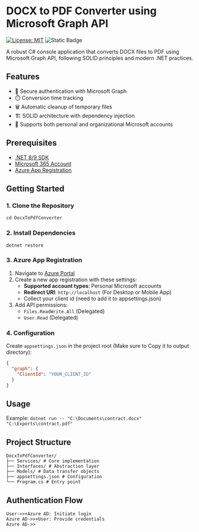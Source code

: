 # DOCX to PDF Converter using Microsoft Graph API

[![License: MIT](https://img.shields.io/badge/License-MIT-yellow.svg)](https://opensource.org/licenses/MIT)
![Static Badge](https://img.shields.io/badge/build-passing-brightgreen)

A robust C# console application that converts DOCX files to PDF using Microsoft Graph API, following SOLID principles and modern .NET practices.

## Features

- 🔐 Secure authentication with Microsoft Graph
- ⏱️ Conversion time tracking
- 🗑️ Automatic cleanup of temporary files
- 🏗️ SOLID architecture with dependency injection
- 📁 Supports both personal and organizational Microsoft accounts

## Prerequisites

- [.NET 8/9 SDK](https://dotnet.microsoft.com/download)
- [Microsoft 365 Account](https://www.microsoft.com/microsoft-365)
- [Azure App Registration](https://portal.azure.com/)

## Getting Started

### 1. Clone the Repository
```git clone https://github.com/yourusername/DocxToPdfConverter.git
cd DocxToPdfConverter
```

### 2. Install Dependencies
```
dotnet restore
```

### 3. Azure App Registration
1. Navigate to [Azure Portal](https://portal.azure.com/)
2. Create a new app registration with these settings:
   - **Supported account types**: Personal Microsoft accounts
   - **Redirect URI**: `http://localhost` (For Desktop or Mobile App)
   - Collect your client id (need to add it to appsettings.json)
3. Add API permissions:
   - `Files.ReadWrite.All` (Delegated)
   - `User.Read` (Delegated)

### 4. Configuration
Create `appsettings.json` in the project root (Make sure to Copy it to output directory):
```json
{
  "graph": {
    "ClientId": "YOUR_CLIENT_ID"
  }
}
```

## Usage

Example:
`dotnet run -- "C:\Documents\contract.docx" "C:\Exports\contract.pdf"`

## Project Structure
```
DocxToPdfConverter/
├── Services/ # Core implementation
├── Interfaces/ # Abstraction layer
├── Models/ # Data transfer objects
├── appsettings.json # Configuration
└── Program.cs # Entry point
```

## Authentication Flow
```sequenceDiagram
User->>+Azure AD: Initiate login
Azure AD->>+User: Provide credentials
Azure AD->>
```
